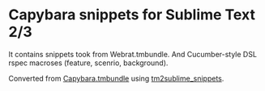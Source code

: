 Capybara snippets for Sublime Text 2/3
======================================

It contains snippets took from Webrat.tmbundle. And Cucumber-style DSL rspec macroses (feature, scenrio, background).

Converted from [Capybara.tmbundle](https://github.com/asux/Capybara.tmbundle) using [tm2sublime_snippets](https://github.com/asux/tm2sublime_snippets).
